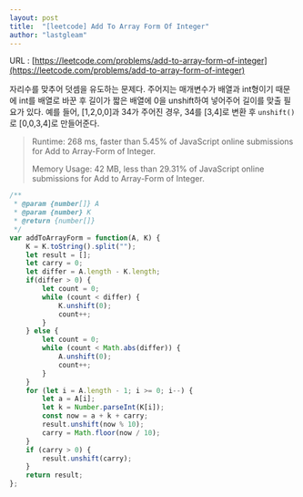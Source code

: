 ```yaml
---
layout: post
title:  "[leetcode] Add To Array Form Of Integer"
author: "lastgleam"
---
```

URL : [https://leetcode.com/problems/add-to-array-form-of-integer](https://leetcode.com/problems/add-to-array-form-of-integer)

자리수를 맞추어 덧셈을 유도하는 문제다.
주어지는 매개변수가 배열과 int형이기 때문에
int를 배열로 바꾼 후 길이가 짧은 배열에 0을 unshift하여 넣어주어 길이를 맞출 필요가 있다.
예를 들어, [1,2,0,0]과 34가 주어진 경우, 34를 [3,4]로 변환 후 `unshift()`로 [0,0,3,4]로 만들어준다.

> Runtime: 268 ms, faster than 5.45% of JavaScript online submissions for Add to Array-Form of Integer.
>
> Memory Usage: 42 MB, less than 29.31% of JavaScript online submissions for Add to Array-Form of Integer.

```javascript
/**
 * @param {number[]} A
 * @param {number} K
 * @return {number[]}
 */
var addToArrayForm = function(A, K) {
    K = K.toString().split("");
    let result = [];
    let carry = 0;
    let differ = A.length - K.length;
    if(differ > 0) {
        let count = 0;
        while (count < differ) {
            K.unshift(0);
            count++;
        }
    } else {
        let count = 0;
        while (count < Math.abs(differ)) {
            A.unshift(0);
            count++;
        }
    }
    for (let i = A.length - 1; i >= 0; i--) {
        let a = A[i];
        let k = Number.parseInt(K[i]);
        const now = a + k + carry;
        result.unshift(now % 10);
        carry = Math.floor(now / 10);
    }
    if (carry > 0) {
        result.unshift(carry);
    }
    return result;
};
```
